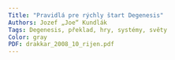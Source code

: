 ```yaml
---
Title: "Pravidlá pre rýchly štart Degenesis"
Authors: Jozef „Joe“ Kundlák
Tags: Degenesis, překlad, hry, systémy, světy
Color: gray
PDF: drakkar_2008_10_rijen.pdf
---
```

